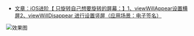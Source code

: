 - [文章：iOS进阶【 只旋转自己想要旋转的屏幕：】1、viewWillAppear设置横屏2、viewWillDisappear 进行设置竖屏（应用场景：电子签名）](https://blog.csdn.net/z929118967/article/details/104796781)

![效果图](https://img-blog.csdnimg.cn/20200316182535621.png?x-oss-process=image/watermark,type_ZmFuZ3poZW5naGVpdGk,shadow_10,text_aHR0cHM6Ly9ibG9nLmNzZG4ubmV0L3UwMTEwMTg5Nzk=,size_16,color_FFFFFF,t_70)
